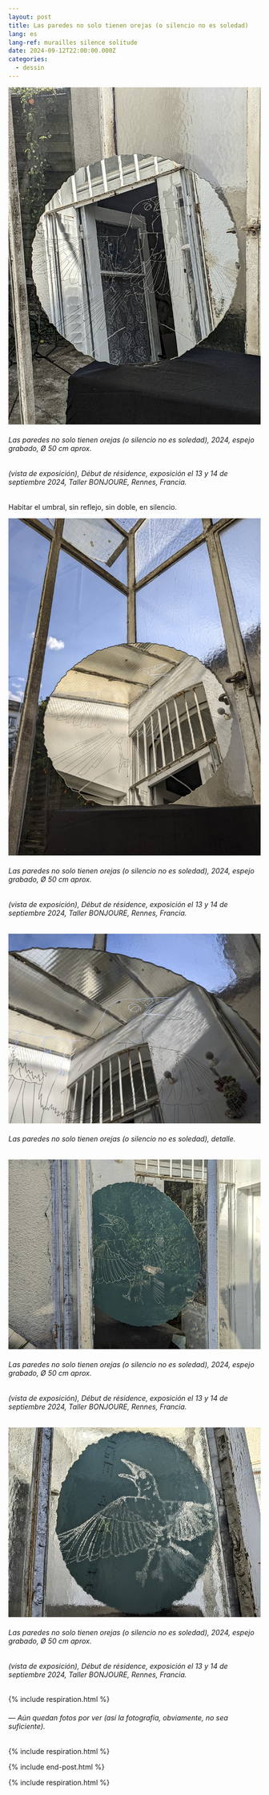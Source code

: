 ```yaml
---
layout: post
title: Las paredes no solo tienen orejas (o silencio no es soledad)
lang: es
lang-ref: murailles silence solitude
date: 2024-09-12T22:00:00.000Z
categories:
  - dessin
---
```


![](</imgs/PXL_20240913_155236695.NIGHT-1 -UP.jpg>)

###### *Las paredes no solo tienen orejas (o silencio no es soledad)*, 2024, espejo grabado, Ø 50 cm aprox.

###### (vista de exposición), *Début de résidence*, exposición el 13 y 14 de septiembre 2024, Taller BONJOURE, Rennes, Francia.

Habitar el umbral, sin reflejo, sin doble, en silencio.

![](</imgs/PXL_20240913_155342357.NIGHT-2 -UP.jpg>)

###### *Las paredes no solo tienen orejas (o silencio no es soledad)*, 2024, espejo grabado, Ø 50 cm aprox.

###### (vista de exposición), *Début de résidence*, exposición el 13 y 14 de septiembre 2024, Taller BONJOURE, Rennes, Francia.

![](</imgs/PXL_20240913_155431611.NIGHT-3 -UP.jpg>)

###### *Las paredes no solo tienen orejas (o silencio no es soledad)*, detalle.

![](</imgs/PXL_20240913_155508647.NIGHT-4 -UP.jpg>)

###### *Las paredes no solo tienen orejas (o silencio no es soledad)*, 2024, espejo grabado, Ø 50 cm aprox.

###### (vista de exposición), *Début de résidence*, exposición el 13 y 14 de septiembre 2024, Taller BONJOURE, Rennes, Francia.

![](</imgs/PXL_20240913_155555997.NIGHT-5 -UP.jpg>)

###### *Las paredes no solo tienen orejas (o silencio no es soledad)*, 2024, espejo grabado, Ø 50 cm aprox.

###### (vista de exposición), *Début de résidence*, exposición el 13 y 14 de septiembre 2024, Taller BONJOURE, Rennes, Francia.

{% include respiration.html %}

###### — *Aún quedan fotos por ver (así la fotografía, obviamente, no sea suficiente).*

{% include respiration.html %}

{% include end-post.html %}

{% include respiration.html %}
